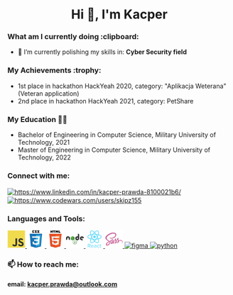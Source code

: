 <h1 align="center">Hi 👋, I'm Kacper</h1>
<h3 align="center"></h3>

<h3 align="left">What am I currently doing :clipboard:</h3>

- 🌱 I’m currently polishing my skills in: **Cyber Security field**
<!--
- 🌱 I’m currently polishing my skills in: **JavaScript**, **SCSS**, **HTML** 
- 🔭 I’m currently learning: **React**, **Python**
-->

<h3 align="left">My Achievements :trophy:</h3>

- 1st place in hackathon HackYeah 2020, category: "Aplikacja Weterana" (Veteran application)
- 2nd place in hackathon HackYeah 2021, category: PetShare

<h3 align="left">My Education 👨‍🎓</h3>

- Bachelor of Engineering in Computer Science, Military University of Technology, 2021
- Master of Engineering in Computer Science, Military University of Technology, 2022

<h3 align="left">Connect with me:</h3>
<p align="left">
<a href="https://www.linkedin.com/in/kacper-prawda-8100021b6/" target="blank"><img align="center" src="https://raw.githubusercontent.com/rahuldkjain/github-profile-readme-generator/master/src/images/icons/Social/linked-in-alt.svg" alt="https://www.linkedin.com/in/kacper-prawda-8100021b6/" height="30" width="40" /></a>
  <a href="https://www.codewars.com/users/skipz155" target="blank"><img align="center" src="https://docs.codewars.com/logo.svg" alt="https://www.codewars.com/users/skipz155" height="40" width="40" /></a>
  
</p>

<h3 align="left">Languages and Tools:</h3>
<p align="left"><a href="https://developer.mozilla.org/en-US/docs/Web/JavaScript" target="_blank" rel="noreferrer"> <img src="https://raw.githubusercontent.com/devicons/devicon/master/icons/javascript/javascript-original.svg" alt="javascript" width="40" height="40"/> </a> <a href="https://www.w3schools.com/css/" target="_blank" rel="noreferrer"> <img src="https://raw.githubusercontent.com/devicons/devicon/master/icons/css3/css3-original-wordmark.svg" alt="css3" width="40" height="40"/> </a>  <a href="https://www.w3.org/html/" target="_blank" rel="noreferrer"> <img src="https://raw.githubusercontent.com/devicons/devicon/master/icons/html5/html5-original-wordmark.svg" alt="html5" width="40" height="40"/> </a>  <a href="https://nodejs.org" target="_blank" rel="noreferrer"> <img src="https://raw.githubusercontent.com/devicons/devicon/master/icons/nodejs/nodejs-original-wordmark.svg" alt="nodejs" width="40" height="40"/> </a> <a href="https://reactjs.org/" target="_blank" rel="noreferrer"> <img src="https://raw.githubusercontent.com/devicons/devicon/master/icons/react/react-original-wordmark.svg" alt="react" width="40" height="40"/> </a> <a href="https://sass-lang.com" target="_blank" rel="noreferrer"> <img src="https://raw.githubusercontent.com/devicons/devicon/master/icons/sass/sass-original.svg" alt="sass" width="40" height="40"/> </a><a href="https://www.figma.com/" target="_blank" rel="noreferrer"> <img src="https://www.vectorlogo.zone/logos/figma/figma-icon.svg" alt="figma" width="40" height="40"/> </a><a href="https://www.python.org/" target="_blank" rel="noreferrer"> <img src="https://s3.dualstack.us-east-2.amazonaws.com/pythondotorg-assets/media/community/logos/python-logo-only.png" alt="python" width="40" height="44"/> </a>  </p>

### 📫 How to reach me: 
#### email:  kacper.prawda@outlook.com



<!--
**skipz155/skipz155** is a ✨ _special_ ✨ repository because its `README.md` (this file) appears on your GitHub profile.

Here are some ideas to get you started:

- 🔭 I’m currently working on ...
- 🌱 I’m currently learning ...
- 👯 I’m looking to collaborate on ...
- 🤔 I’m looking for help with ...
- 💬 Ask me about ...
- 📫 How to reach me: ...
- 😄 Pronouns: ...
- ⚡ Fun fact: ...
-->
